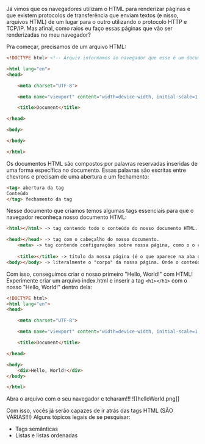 Já vimos que os navegadores utilizam o HTML para renderizar páginas e que existem protocolos de transferência que enviam textos (e nisso, arquivos HTML) de um lugar para o outro utilizando o protocolo HTTP e TCP/IP. Mas afinal, como raios eu faço essas páginas que vão ser renderizadas no meu navegador? 

Pra começar, precisamos de um arquivo HTML:

```html index.html
<!DOCTYPE html> <!-- Arquiv informamos ao navegador que esse é um documento HTML a ser renderizado -->

<html lang="en"> 
<head>

    <meta charset="UTF-8">

    <meta name="viewport" content="width=device-width, initial-scale=1.0">

    <title>Document</title>

</head>

<body>

</body>

</html>
```

Os documentos HTML são compostos por palavras reservadas inseridas de uma forma específica no documento. Essas palavras são escritas entre chevrons e precisam de uma abertura e um fechamento:

```html
<tag> abertura da tag
Conteúdo
</tag> fechamento da tag
```

Nesse documento que criamos temos algumas tags essenciais para que o navegador reconheça nosso documento HTML:
```html
<html></html> -> tag contendo todo o conteúdo do nosso documento HTML.

<head></head> -> tag com o cabeçalho do nosso documento.
	<meta> -> tag contendo configurações sobre nossa página, como o o conjunto de caracteres que usaremos (UTF-8, por exemplo) e configurações de escala da página.
	
	<title></title> -> título da nossa página (é o que aparece na aba do navegador)
<body></body> -> literalmente o "corpo" da nossa página. Onde o conteúdo será inserido
```

Com isso, conseguimos criar o nosso primeiro "Hello, World!" com HTML!
Experimente criar um arquivo index.html e inserir a tag `<h1></h1>` com o nosso "Hello, World!" dentro dela:
```html
<!DOCTYPE html>
<html lang="en"> 
<head>

    <meta charset="UTF-8">

    <meta name="viewport" content="width=device-width, initial-scale=1.0">

    <title>Document</title>

</head>

<body>
	<div>Hello, World!</div>
</body>

</html>
```

Abra o arquivo com o seu navegador e tcharam!!! 
![[helloWorld.png]]

Com isso, vocês já serão capazes de ir atrás das tags HTML (SÃO VÁRIAS!!!) 
Alguns tópicos legais de se pesquisar:
- Tags semânticas
- Listas e listas ordenadas